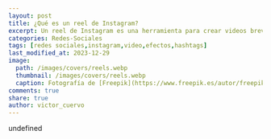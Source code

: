 ```yaml
---
layout: post
title: ¿Qué es un reel de Instagram?
excerpt: Un reel de Instagram es una herramienta para crear videos breves y creativos que permiten a los usuarios compartir contenido y conectar con su audiencia.
categories: Redes-Sociales
tags: [redes sociales,instagram,video,efectos,hashtags]
last_modified_at: 2023-12-29
image:
  path: /images/covers/reels.webp
  thumbnail: /images/covers/reels.webp
  caption: Fotografía de [Freepik](https://www.freepik.es/autor/freepik)
comments: true
share: true
author: victor_cuervo
---
```

undefined